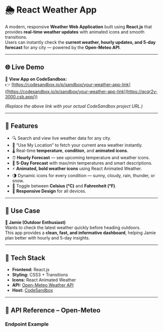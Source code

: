 # 🌦️ React Weather App

A modern, responsive **Weather Web Application** built using **React.js** that provides **real-time weather updates** with animated icons and smooth transitions.  
Users can instantly check the **current weather, hourly updates, and 5-day forecast** for any city — powered by the **Open-Meteo API**.

---

## 🌐 Live Demo

🎯 **View App on CodeSandbox:**  
👉 [https://codesandbox.io/p/sandbox/your-weather-app-link]([https://codesandbox.io/p/sandbox/your-weather-app-link](https://qcqr2v-3000.csb.app/))

*(Replace the above link with your actual CodeSandbox project URL.)*

---

## 🚀 Features

- 🔍 Search and view live weather data for any city.  
- 📍 “Use My Location” to fetch your current area weather instantly.  
- 🌡️ Real-time **temperature**, **condition**, and **animated icons**.  
- ⏰ **Hourly Forecast** — see upcoming temperature and weather icons.  
- 📅 **5-Day Forecast** with max/min temperatures and smart descriptions.  
- ⚡ **Animated, bold weather icons** using React Animated Weather.  
- 🌗 Dynamic icons for every condition — sunny, cloudy, rain, thunder, or snow.  
- 🔄 Toggle between **Celsius (°C)** and **Fahrenheit (°F)**.  
- 📱 **Responsive Design** for all devices.  

---

## 🧠 Use Case

**👤 Jamie (Outdoor Enthusiast)**  
Wants to check the latest weather quickly before heading outdoors.  
This app provides a **clean, fast, and informative dashboard**, helping Jamie plan better with hourly and 5-day insights.

---

## 🧩 Tech Stack

- **Frontend:** React.js  
- **Styling:** CSS3 + Transitions  
- **Icons:** React Animated Weather  
- **API:** [Open-Meteo Weather API](https://open-meteo.com/)  
- **Host:** [CodeSandbox](https://codesandbox.io/)  

---

## 🧠 API Reference – Open-Meteo

### Endpoint Example

